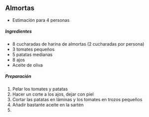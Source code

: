 ## Almortas

* Estimación para 4 personas

##### Ingredientes

* 8 cucharadas de harina de almortas (2 cucharadas por persona)
* 3 tomates pequeños
* 5 patatas medianas
* 8 ajos
* Aceite de oliva

##### Preparación

1. Pelar los tomates y patatas
2. Hacer un corte a los ajos, dejar con piel
3. Cortar las patatas en láminas y los tomates en trozos pequeños
4. Añadir bastante aceite en la sartén
5. 